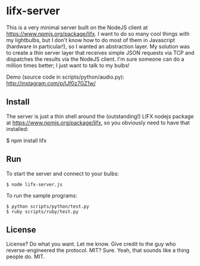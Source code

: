 # lifx-server

This is a very minimal server built on the NodeJS client at https://www.npmjs.org/package/lifx. I want to do so many cool things with my lightbulbs, but I don't know how to do most of them in Javascript (hardware in particular!), so I wanted an abstraction layer. My solution was to create a thin server layer that receives simple JSON requests via TCP and dispatches the results via the NodeJS client. I'm sure someone can do a million times better; I just want to talk to my bulbs!

Demo (source code in scripts/python/audio.py): http://instagram.com/p/lJf0z7GZ1w/
## Install

The server is just a thin shell around the (outstanding!) LIFX nodejs package at https://www.npmjs.org/package/lifx, so you obviously need to have that installed:

  $ npm install lifx

## Run

To start the server and connect to your bulbs:

    $ node lifx-server.js

To run the sample programs:

    $ python scripts/python/test.py
    $ ruby scripts/ruby/test.py

## License

License? Do what you want. Let me know. Give credit to the guy who reverse-engineered the protocol. MIT? Sure. Yeah, that sounds like a thing people do. MIT.
